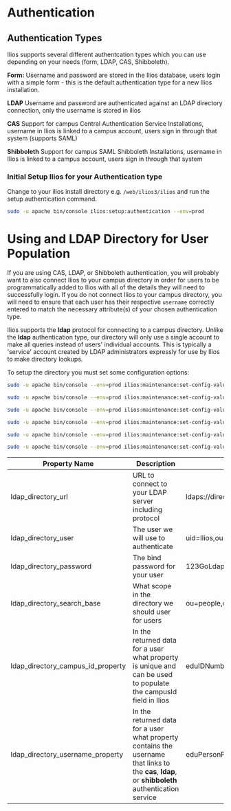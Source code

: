 # Authentication

## Authentication Types
Ilios supports several different authentcation types which you can use depending on your needs (form, LDAP, CAS, Shibboleth).

**Form:** Username and password are stored in the Ilios database, users login with a simple form - this is the default authentication type for a new Ilios installation.

**LDAP** Username and password are authenticated against an LDAP directory connection, only the username is stored in ilios

**CAS** Support for campus Central Authentication Service Installations, username in Ilios is linked to a campus account, users sign in through that system (supports SAML)

**Shibboleth** Support for campus SAML Shibboleth Installations, username in Ilios is linked to a campus account, users sign in through that system

### Initial Setup Ilios for your Authentication type

Change to your ilios install directory e.g. `/web/ilios3/ilios` and run the setup authentication command.
```bash
sudo -u apache bin/console ilios:setup:authentication --env=prod 
```

# Using and LDAP Directory for User Population

If you are using CAS, LDAP, or Shibboleth authentication, you will probably want to also connect Ilios to your
campus directory in order for users to be programmatically added to Ilios with all of the details they will need to successfully login. If you do not connect Ilios to your campus directory, you will need to ensure that each user has their respective `username` correctly entered to match the necessary attribute(s) of your chosen authentication type. 

Ilios supports the **ldap** protocol for connecting to a campus directory. Unlike the **ldap** authentication
type, our directory will only use a single account to make all queries instead of users' individual accounts. This is typically a 'service' account created by LDAP administrators expressly for use by Ilios to make directory lookups.

To setup the directory you must set some configuration options:

```bash
sudo -u apache bin/console --env=prod ilios:maintenance:set-config-value ldap_directory_url <your campus value>

sudo -u apache bin/console --env=prod ilios:maintenance:set-config-value ldap_directory_user <your campus value>

sudo -u apache bin/console --env=prod ilios:maintenance:set-config-value ldap_directory_password <your campus value>

sudo -u apache bin/console --env=prod ilios:maintenance:set-config-value ldap_directory_search_base <your campus value>

sudo -u apache bin/console --env=prod ilios:maintenance:set-config-value ldap_directory_campus_id_property <your campus value>

sudo -u apache bin/console --env=prod ilios:maintenance:set-config-value ldap_directory_username_property <your campus value>
```

| Property Name| Description| Example Value|
|---|---|---|
|  ldap_directory_url  |  URL to connect to your LDAP server including protocol  |  ldaps://directory.campus.edu  |
|  ldap_directory_user  |  The user we will use to authenticate  |  uid=Ilios,ou=applications,dc=campus,dc=edu  |
|  ldap_directory_password  |  The bind password for your user  |  123GoLdap!  |
|  ldap_directory_search_base  |  What scope in the directory we should user for users  |  ou=people,dc=campus,dc=edu  |
|  ldap_directory_campus_id_property  |  In the returned data for a user what property is unique and can be used to populate the campusId field in Ilios  |  eduIDNumber  |
|  ldap_directory_username_property  |  In the returned data for a user what property contains the username that links to the **cas**, **ldap**, or **shibboleth** authentication service  |  eduPersonPrincipalName  |